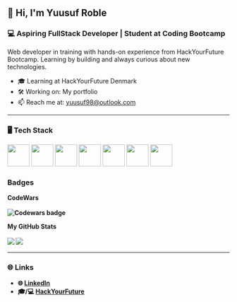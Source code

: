 ## 👋 Hi, I'm Yuusuf Roble

### 💻 Aspiring FullStack Developer | Student at Coding Bootcamp

Web developer in training with hands-on experience from HackYourFuture Bootcamp. Learning by building and always curious about new technologies.

- 🎓 Learning at HackYourFuture Denmark
- 🛠 Working on: My portfolio
- 📫 Reach me at: yuusuf98@outlook.com

---

### 🖥️ Tech Stack



<p>
  <img src="https://cdn.jsdelivr.net/gh/devicons/devicon/icons/html5/html5-original.svg" width="50px"/>
  <img src="https://cdn.jsdelivr.net/gh/devicons/devicon/icons/css3/css3-original.svg" width="50px"/>
  <img src="https://cdn.jsdelivr.net/gh/devicons/devicon/icons/javascript/javascript-original.svg" width="50px"/>
  <img src="https://cdn.jsdelivr.net/gh/devicons/devicon/icons/mysql/mysql-original.svg" width="50px"/>
  <img src="https://cdn.jsdelivr.net/gh/devicons/devicon/icons/docker/docker-original.svg" width="50px"/>
  <img src="https://cdn.jsdelivr.net/gh/devicons/devicon/icons/express/express-original.svg" width="50px"/>
  <img src="https://cdn.jsdelivr.net/gh/devicons/devicon/icons/nextjs/nextjs-original.svg" width="50px"/>
</p>


### Badges

<b>CodeWars<b>
<br />
<br />
<img src="https://www.codewars.com/users/Yuus0003/badges/large" alt="Codewars badge">



<b>My GitHub Stats</b>
  <br />
  <br />
  <img src="https://github-readme-stats.vercel.app/api?username=Ganja0003&show_icons=true&theme=github_dark&count_private=true"/>
  <img src="https://github-readme-stats.vercel.app/api/top-langs/?username=Ganja0003&layout=compact&theme=github_dark"/>
  <br />



---

### 🌐 Links

- 🌐 [LinkedIn](https://www.linkedin.com/in/yuusuf-roble-121192290/)
- 🎓/💻 [HackYourFuture](https://www.hackyourfuture.dk/)
